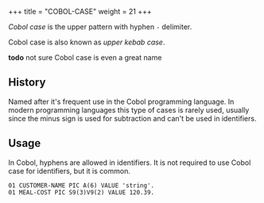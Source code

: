 +++
title = "COBOL-CASE"
weight = 21
+++

_Cobol case_ is the upper pattern with hyphen `-` delimiter.

Cobol case is also known as _upper kebab case_.

**todo** not sure Cobol case is even a great name

## History

Named after it's frequent use in the Cobol programming language.  In modern programming languages this type of cases is rarely used, usually since the minus sign is used for subtraction and can't be used in identifiers.

## Usage

In Cobol, hyphens are allowed in identifiers.  It is not required to use Cobol case for identifiers, but it is common.
```
01 CUSTOMER-NAME PIC A(6) VALUE 'string'.
01 MEAL-COST PIC S9(3)V9(2) VALUE 120.39.
```